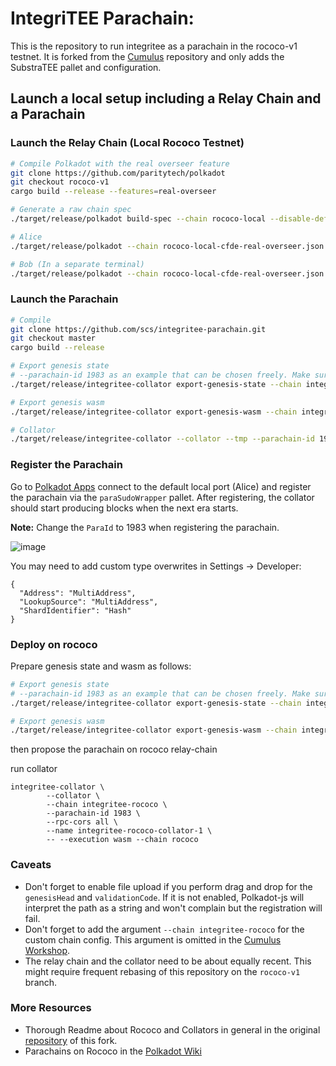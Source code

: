 # IntegriTEE Parachain:

This is the repository to run integritee as a parachain in the rococo-v1 testnet. It is forked from the [Cumulus](https://github.com/paritytech/cumulus) repository and only adds the SubstraTEE pallet and configuration.

## Launch a local setup including a Relay Chain and a Parachain

### Launch the Relay Chain (Local Rococo Testnet)

```bash
# Compile Polkadot with the real overseer feature
git clone https://github.com/paritytech/polkadot
git checkout rococo-v1
cargo build --release --features=real-overseer

# Generate a raw chain spec
./target/release/polkadot build-spec --chain rococo-local --disable-default-bootnode --raw > rococo-local-cfde-real-overseer.json

# Alice
./target/release/polkadot --chain rococo-local-cfde-real-overseer.json --alice --tmp

# Bob (In a separate terminal)
./target/release/polkadot --chain rococo-local-cfde-real-overseer.json --bob --tmp --port 30334
```

### Launch the Parachain

```bash
# Compile
git clone https://github.com/scs/integritee-parachain.git
git checkout master
cargo build --release

# Export genesis state
# --parachain-id 1983 as an example that can be chosen freely. Make sure to everywhere use the same parachain id
./target/release/integritee-collator export-genesis-state --chain integritee-local --parachain-id 1983 > integritee-local-genesis.state

# Export genesis wasm
./target/release/integritee-collator export-genesis-wasm --chain integritee-local > integritee-local-genesis.wasm

# Collator
./target/release/integritee-collator --collator --tmp --parachain-id 1983 --chain integritee-local --port 40335 --ws-port 9946 -- --execution wasm --chain ../polkadot/rococo-local-cfde-real-overseer.json --port 30337 --ws-port 9981
```

### Register the Parachain
Go to [Polkadot Apps](https://polkadot.js.org/apps/) connect to the default local port (Alice) and register the parachain via the `paraSudoWrapper` pallet. After registering, the collator should start producing blocks when the next era starts.

**Note:** Change the `ParaId` to 1983 when registering the parachain.

![image](https://user-images.githubusercontent.com/2915325/99548884-1be13580-2987-11eb-9a8b-20be658d34f9.png)

You may need to add custom type overwrites in Settings -> Developer:
```
{
  "Address": "MultiAddress",
  "LookupSource": "MultiAddress",
  "ShardIdentifier": "Hash"
}
```

### Deploy on rococo

Prepare genesis state and wasm as follows:

```bash
# Export genesis state
# --parachain-id 1983 as an example that can be chosen freely. Make sure to everywhere use the same parachain id
./target/release/integritee-collator export-genesis-state --chain integritee-rococo --parachain-id 1983 > integritee-rococo-genesis.state

# Export genesis wasm
./target/release/integritee-collator export-genesis-wasm --chain integritee-rococo > integritee-rococo-genesis.wasm

```
then propose the parachain on rococo relay-chain

run collator
```
integritee-collator \
        --collator \
        --chain integritee-rococo \
        --parachain-id 1983 \
        --rpc-cors all \
        --name integritee-rococo-collator-1 \
        -- --execution wasm --chain rococo 

```

### Caveats
* Don't forget to enable file upload if you perform drag and drop for the `genesisHead` and `validationCode`. If it is not enabled, Polkadot-js will interpret the path as a string and won't complain but the registration will fail.
* Don't forget to add the argument `--chain integritee-rococo` for the custom chain config. This argument is omitted in the [Cumulus Workshop](https://substrate.dev/cumulus-workshop/).
* The relay chain and the collator need to be about equally recent. This might require frequent rebasing of this repository on the `rococo-v1` branch.

### More Resources
* Thorough Readme about Rococo and Collators in general in the original [repository](https://github.com/paritytech/cumulus) of this fork.
* Parachains on Rococo in the [Polkadot Wiki](https://wiki.polkadot.network/docs/en/build-parachains-rococo#rococo-v1-parachain-requirements)
